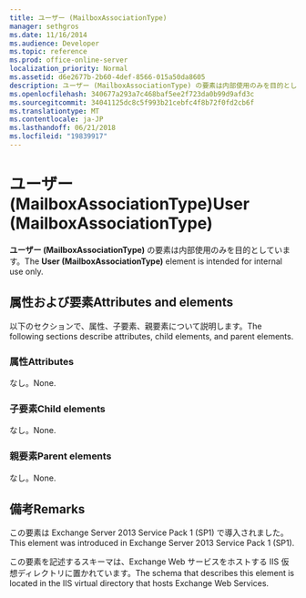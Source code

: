 ```yaml
---
title: ユーザー (MailboxAssociationType)
manager: sethgros
ms.date: 11/16/2014
ms.audience: Developer
ms.topic: reference
ms.prod: office-online-server
localization_priority: Normal
ms.assetid: d6e2677b-2b60-4def-8566-015a50da8605
description: ユーザー (MailboxAssociationType) の要素は内部使用のみを目的としています。
ms.openlocfilehash: 340677a293a7c468baf5ee2f723da0b99d9afd3c
ms.sourcegitcommit: 34041125dc8c5f993b21cebfc4f8b72f0fd2cb6f
ms.translationtype: MT
ms.contentlocale: ja-JP
ms.lasthandoff: 06/21/2018
ms.locfileid: "19839917"
---
```

# <a name="user-mailboxassociationtype"></a><span data-ttu-id="9fbd3-103">ユーザー (MailboxAssociationType)</span><span class="sxs-lookup"><span data-stu-id="9fbd3-103">User (MailboxAssociationType)</span></span>

<span data-ttu-id="9fbd3-104">**ユーザー (MailboxAssociationType)** の要素は内部使用のみを目的としています。</span><span class="sxs-lookup"><span data-stu-id="9fbd3-104">The **User (MailboxAssociationType)** element is intended for internal use only.</span></span> 

## <a name="attributes-and-elements"></a><span data-ttu-id="9fbd3-105">属性および要素</span><span class="sxs-lookup"><span data-stu-id="9fbd3-105">Attributes and elements</span></span>

<span data-ttu-id="9fbd3-106">以下のセクションで、属性、子要素、親要素について説明します。</span><span class="sxs-lookup"><span data-stu-id="9fbd3-106">The following sections describe attributes, child elements, and parent elements.</span></span>
  
### <a name="attributes"></a><span data-ttu-id="9fbd3-107">属性</span><span class="sxs-lookup"><span data-stu-id="9fbd3-107">Attributes</span></span>

<span data-ttu-id="9fbd3-108">なし。</span><span class="sxs-lookup"><span data-stu-id="9fbd3-108">None.</span></span>
  
### <a name="child-elements"></a><span data-ttu-id="9fbd3-109">子要素</span><span class="sxs-lookup"><span data-stu-id="9fbd3-109">Child elements</span></span>

<span data-ttu-id="9fbd3-110">なし。</span><span class="sxs-lookup"><span data-stu-id="9fbd3-110">None.</span></span>
  
### <a name="parent-elements"></a><span data-ttu-id="9fbd3-111">親要素</span><span class="sxs-lookup"><span data-stu-id="9fbd3-111">Parent elements</span></span>

<span data-ttu-id="9fbd3-112">なし。</span><span class="sxs-lookup"><span data-stu-id="9fbd3-112">None.</span></span>
  
## <a name="remarks"></a><span data-ttu-id="9fbd3-113">備考</span><span class="sxs-lookup"><span data-stu-id="9fbd3-113">Remarks</span></span>

<span data-ttu-id="9fbd3-114">この要素は Exchange Server 2013 Service Pack 1 (SP1) で導入されました。</span><span class="sxs-lookup"><span data-stu-id="9fbd3-114">This element was introduced in Exchange Server 2013 Service Pack 1 (SP1).</span></span>
  
<span data-ttu-id="9fbd3-115">この要素を記述するスキーマは、Exchange Web サービスをホストする IIS 仮想ディレクトリに置かれています。</span><span class="sxs-lookup"><span data-stu-id="9fbd3-115">The schema that describes this element is located in the IIS virtual directory that hosts Exchange Web Services.</span></span>
  

